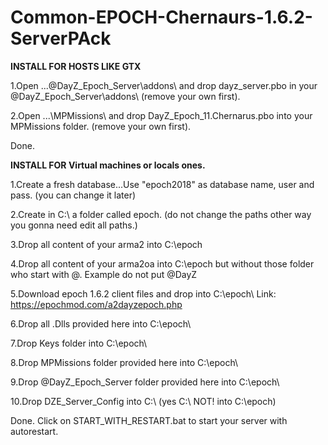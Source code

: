 # Common-EPOCH-Chernaurs-1.6.2-ServerPAck


**INSTALL FOR HOSTS LIKE GTX** 

1.Open ...\@DayZ_Epoch_Server\addons\ and drop dayz_server.pbo in your \@DayZ_Epoch_Server\addons\  (remove your own first).

2.Open ...\MPMissions\ and drop DayZ_Epoch_11.Chernarus.pbo into your MPMissions folder. (remove your own first).

Done.





**INSTALL FOR Virtual machines or locals ones.** 

1.Create a fresh database...Use "epoch2018" as database name, user and pass. (you can change it later)

2.Create in C:\ a folder called epoch. (do not change the paths other way you gonna need edit all paths.)

3.Drop all content of your arma2 into C:\epoch

4.Drop all content of your arma2oa into C:\epoch  but without those folder who start with @. Example do not put @DayZ

5.Download epoch 1.6.2 client files and drop into C:\epoch\   Link: https://epochmod.com/a2dayzepoch.php

6.Drop all .Dlls provided here into C:\epoch\

7.Drop Keys folder into C:\epoch\

8.Drop MPMissions folder provided here into C:\epoch\

9.Drop @DayZ_Epoch_Server folder provided here into C:\epoch\

10.Drop DZE_Server_Config into C:\   (yes C:\ NOT! into C:\epoch\)

Done. Click on START_WITH_RESTART.bat to start your server with autorestart.




